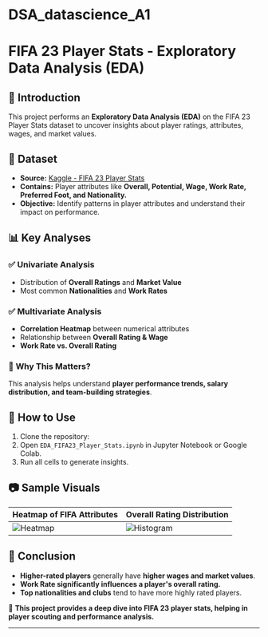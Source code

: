 # DSA_datascience_A1
# FIFA 23 Player Stats - Exploratory Data Analysis (EDA)

## 📌 Introduction  
This project performs an **Exploratory Data Analysis (EDA)** on the FIFA 23 Player Stats dataset to uncover insights about player ratings, attributes, wages, and market values.

## 📂 Dataset  
- **Source:** [Kaggle - FIFA 23 Player Stats](https://www.kaggle.com/datasets/bryanb/fifa-player-stats-database)  
- **Contains:** Player attributes like **Overall, Potential, Wage, Work Rate, Preferred Foot, and Nationality.**  
- **Objective:** Identify patterns in player attributes and understand their impact on performance.

## 📊 Key Analyses  
### ✅ **Univariate Analysis**  
- Distribution of **Overall Ratings** and **Market Value**  
- Most common **Nationalities** and **Work Rates**  

### ✅ **Multivariate Analysis**  
- **Correlation Heatmap** between numerical attributes  
- Relationship between **Overall Rating & Wage**  
- **Work Rate vs. Overall Rating**  

### 📌 **Why This Matters?**  
This analysis helps understand **player performance trends, salary distribution, and team-building strategies**.

## 🚀 How to Use  
1. Clone the repository:
2. Open `EDA_FIFA23_Player_Stats.ipynb` in Jupyter Notebook or Google Colab.  
3. Run all cells to generate insights.

## 📷 Sample Visuals  
| **Heatmap of FIFA Attributes** | **Overall Rating Distribution** |
|-------------------------------|-------------------------------|
| ![Heatmap](https://your-image-link) | ![Histogram](https://your-image-link) |

## 📜 Conclusion  
- **Higher-rated players** generally have **higher wages and market values**.  
- **Work Rate significantly influences a player's overall rating.**  
- **Top nationalities and clubs** tend to have more highly rated players.

📌 **This project provides a deep dive into FIFA 23 player stats, helping in player scouting and performance analysis.**  

---
